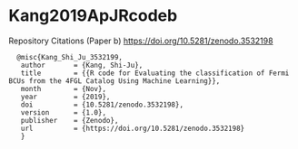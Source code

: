 # Kang2019ApJRcodeb

Repository Citations (Paper b) https://doi.org/10.5281/zenodo.3532198
     
      @misc{Kang_Shi_Ju_3532199,
       author       = {Kang, Shi-Ju},
       title        = {{R code for Evaluating the classification of Fermi BCUs from the 4FGL Catalog Using Machine Learning}},
       month        = {Nov},
       year         = {2019},
       doi          = {10.5281/zenodo.3532198},
       version      = {1.0},
       publisher    = {Zenodo},
       url          = {https://doi.org/10.5281/zenodo.3532198}
       }
